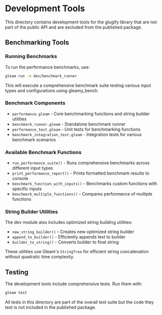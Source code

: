 # Development Tools

This directory contains development tools for the glugify library that are not part of the public API and are excluded from the published package.

## Benchmarking Tools

### Running Benchmarks

To run the performance benchmarks, use:

```bash
gleam run -m dev/benchmark_runner
```

This will execute a comprehensive benchmark suite testing various input types and configurations using gleamy_bench.

### Benchmark Components

- `performance.gleam` - Core benchmarking functions and string builder utilities
- `benchmark_runner.gleam` - Standalone benchmark runner
- `performance_test.gleam` - Unit tests for benchmarking functions
- `benchmark_integration_test.gleam` - Integration tests for various benchmark scenarios

### Available Benchmark Functions

- `run_performance_suite()` - Runs comprehensive benchmarks across different input types
- `print_performance_report()` - Prints formatted benchmark results to console
- `benchmark_function_with_inputs()` - Benchmarks custom functions with specific inputs
- `benchmark_multiple_functions()` - Compares performance of multiple functions

### String Builder Utilities

The dev module also includes optimized string building utilities:

- `new_string_builder()` - Creates new optimized string builder
- `append_to_builder()` - Efficiently appends text to builder
- `builder_to_string()` - Converts builder to final string

These utilities use Gleam's `StringTree` for efficient string concatenation without quadratic time complexity.

## Testing

The development tools include comprehensive tests. Run them with:

```bash
gleam test
```

All tests in this directory are part of the overall test suite but the code they test is not included in the published package.